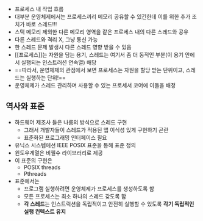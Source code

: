 - 프로세스 내 작업 흐름
- 대부분 운영체제에서는 프로세스끼리 메모리 공유할 수 있긴한데 이를 위한 추가 조치가 바로 스레드!!!
- 스택 메모리 제외한 다른 메모리 영역을 같은 프로세스 내의 다른 스레드와 공유
- 다른 스레드와 격리 X, 그냥 통신 가능
- 한 스레드 문제 발생시 다른 스레드 영향 받을 수 있음
- [[프로세스]]는 자원을 담는 용기, 스레드는 여기서 좀 더 동적인 부분(이 용기 안에서 실행되는 인스트러션 연속열) 해당
- ==따라서, 운영체제의 관점에서 보면 프로세스는 자원을 할당 받는 단위이고, 스레드는 실행하는 단위!==
- 운영체제가 스레드 관리하며 사용할 수 있는 프로세서 코어에 이들을 배정


## 역사와 표준
- 하드웨어 제조사 들은 나름의 방식으로 스레드 구현
	- 그래서 개발자들이 스레드가 적용된 앱 이식성 있게 구현하기 곤란
	- 표준화된 프로그래밍 인터페이스 필요
- 유닉스 시스템에선 IEEE POSIX 표준을 통해 표준 정의
- 윈도우계열은 비필수 라이브러리로 제공
- 이 표준의 구현은
	- POSIX threads
	- Pthreads
- 표준에서는
	- 프로그램 실행하려면 운영체제가 프로세스를 생성하도록 함
	- 모든 프로세스는 최소 하나의 스레드 갖도록 함
	- **각 스레드**는 인스트럭션을 독립적이고 안전히 실행할 수 있도록 **각기 독립적인 실행 컨텍스트 유지**
